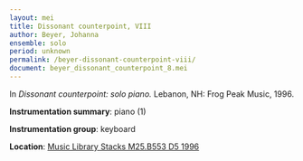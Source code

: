 ```yaml
---
layout: mei
title: Dissonant counterpoint, VIII
author: Beyer, Johanna
ensemble: solo
period: unknown
permalink: /beyer-dissonant-counterpoint-viii/
document: beyer_dissonant_counterpoint_8.mei
---
```


In *Dissonant counterpoint: solo piano.* Lebanon, NH: Frog Peak Music, 1996.

**Instrumentation summary**: piano (1)

**Instrumentation group**: keyboard

**Location**: <a href="https://tufts.primo.exlibrisgroup.com/permalink/01TUN_INST/1kc9gia/alma991009589829703851" target="_blank">Music Library Stacks M25.B553 D5 1996</a>
